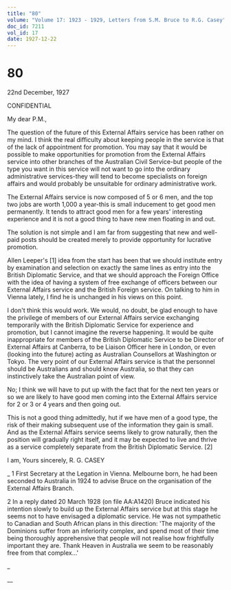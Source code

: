 ```yaml
---
title: "80"
volume: "Volume 17: 1923 - 1929, Letters from S.M. Bruce to R.G. Casey"
doc_id: 7211
vol_id: 17
date: 1927-12-22
---
```


# 80

22nd December, 1927

CONFIDENTIAL

My dear P.M.,

The question of the future of this External Affairs service has been rather on my mind. I think the real difficulty about keeping people in the service is that of the lack of appointment for promotion. You may say that it would be possible to make opportunities for promotion from the External Affairs service into other branches of the Australian Civil Service-but people of the type you want in this service will not want to go into the ordinary administrative services-they will tend to become specialists on foreign affairs and would probably be unsuitable for ordinary administrative work.

The External Affairs service is now composed of 5 or 6 men, and the top two jobs are worth 1,000 a year-this is small inducement to get good men permanently. It tends to attract good men for a few years' interesting experience and it is not a good thing to have new men floating in and out.

The solution is not simple and I am far from suggesting that new and well-paid posts should be created merely to provide opportunity for lucrative promotion.

Allen Leeper's [1] idea from the start has been that we should institute entry by examination and selection on exactly the same lines as entry into the British Diplomatic Service, and that we should approach the Foreign Office with the idea of having a system of free exchange of officers between our External Affairs service and the British Foreign service. On talking to him in Vienna lately, I find he is unchanged in his views on this point.

I don't think this would work. We would, no doubt, be glad enough to have the privilege of members of our External Affairs service exchanging temporarily with the British Diplomatic Service for experience and promotion, but I cannot imagine the reverse happening. It would be quite inappropriate for members of the British Diplomatic Service to be Director of External Affairs at Canberra, to be Liaison Officer here in London, or even (looking into the future) acting as Australian Counsellors at Washington or Tokyo. The very point of our External Affairs service is that the personnel should be Australians and should know Australia, so that they can instinctively take the Australian point of view.

No; I think we will have to put up with the fact that for the next ten years or so we are likely to have good men coming into the External Affairs service for 2 or 3 or 4 years and then going out.

This is not a good thing admittedly, hut if we have men of a good type, the risk of their making subsequent use of the information they gain is small. And as the External Affairs service seems likely to grow naturally, then the position will gradually right itself, and it may be expected to live and thrive as a service completely separate from the British Diplomatic Service. [2]

I am, Yours sincerely, R. G. CASEY 

_ 1 First Secretary at the Legation in Vienna. Melbourne born, he had been seconded to Australia in 1924 to advise Bruce on the organisation of the External Affairs Branch.

2 In a reply dated 20 March 1928 (on file AA:A1420) Bruce indicated his intention slowly to build up the External Affairs service but at this stage he seems not to have envisaged a diplomatic service. He was not sympathetic to Canadian and South African plans in this direction: 'The majority of the Dominions suffer from an inferiority complex, and spend most of their time being thoroughly apprehensive that people will not realise how frightfully important they are. Thank Heaven in Australia we seem to be reasonably free from that complex...'

_

__
